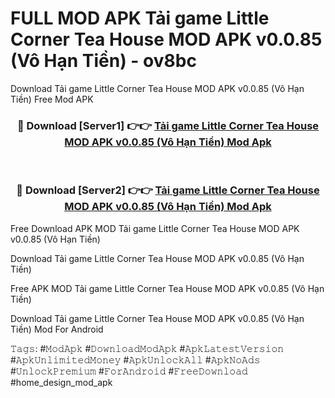 # FULL MOD APK Tải game Little Corner Tea House MOD APK v0.0.85 (Vô Hạn Tiền) - ov8bc
Download Tải game Little Corner Tea House MOD APK v0.0.85 (Vô Hạn Tiền) Free Mod APK

<div align="center">
<h3>🔴 Download [Server1] 👉👉 <a href="https://apk-comot.site?title=Tải_game_Little_Corner_Tea_House_MOD_APK_v0.0.85_(Vô_Hạn_Tiền)">Tải game Little Corner Tea House MOD APK v0.0.85 (Vô Hạn Tiền) Mod Apk</a></h3><br>

<h3>🔴 Download [Server2] 👉👉 <a href="https://apk-comot.site?title=Tải_game_Little_Corner_Tea_House_MOD_APK_v0.0.85_(Vô_Hạn_Tiền)">Tải game Little Corner Tea House MOD APK v0.0.85 (Vô Hạn Tiền) Mod Apk</a></h3>
</div>


Free Download APK MOD Tải game Little Corner Tea House MOD APK v0.0.85 (Vô Hạn Tiền)

Download Tải game Little Corner Tea House MOD APK v0.0.85 (Vô Hạn Tiền) 

Free APK MOD Tải game Little Corner Tea House MOD APK v0.0.85 (Vô Hạn Tiền) 

Download Tải game Little Corner Tea House MOD APK v0.0.85 (Vô Hạn Tiền) Mod For Android

𝚃𝚊𝚐𝚜: #𝙼𝚘𝚍𝙰𝚙𝚔 #𝙳𝚘𝚠𝚗𝚕𝚘𝚊𝚍𝙼𝚘𝚍𝙰𝚙𝚔 #𝙰𝚙𝚔𝙻𝚊𝚝𝚎𝚜𝚝𝚅𝚎𝚛𝚜𝚒𝚘𝚗 #𝙰𝚙𝚔𝚄𝚗𝚕𝚒𝚖𝚒𝚝𝚎𝚍𝙼𝚘𝚗𝚎𝚢 #𝙰𝚙𝚔𝚄𝚗𝚕𝚘𝚌𝚔𝙰𝚕𝚕 #𝙰𝚙𝚔𝙽𝚘𝙰𝚍𝚜 #𝚄𝚗𝚕𝚘𝚌𝚔𝙿𝚛𝚎𝚖𝚒𝚞𝚖 #𝙵𝚘𝚛𝙰𝚗𝚍𝚛𝚘𝚒𝚍 #𝙵𝚛𝚎𝚎𝙳𝚘𝚠𝚗𝚕𝚘𝚊𝚍 #home_design_mod_apk